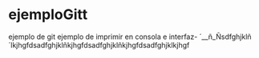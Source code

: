 # ejemploGitt
ejemplo de git
ejemplo de imprimir en consola e interfaz-
´__ñ_Ñsdfghjklñ´lkjhgfdsadfghjklñkjhgfdsadfghjklñkjhgfdsadfghjklkjhgf
